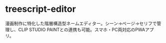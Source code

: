 # treescript-editor
漫画制作に特化した階層構造型ネームエディター。シーン→ページ→セリフで管理し、CLIP STUDIO PAINTとの連携も可能。スマホ・PC両対応のPWAアプリ。
